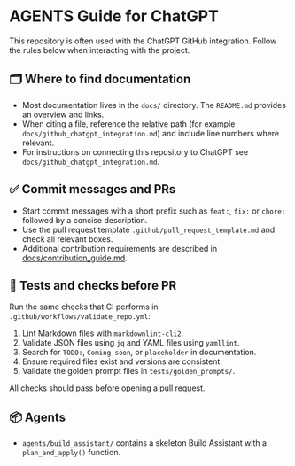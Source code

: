 # AGENTS Guide for ChatGPT

This repository is often used with the ChatGPT GitHub integration. Follow the rules below when interacting with the project.

## 🗂 Where to find documentation
- Most documentation lives in the `docs/` directory. The `README.md` provides an overview and links.
- When citing a file, reference the relative path (for example `docs/github_chatgpt_integration.md`) and include line numbers where relevant.
- For instructions on connecting this repository to ChatGPT see `docs/github_chatgpt_integration.md`.

## ✅ Commit messages and PRs
- Start commit messages with a short prefix such as `feat:`, `fix:` or `chore:` followed by a concise description.
- Use the pull request template `.github/pull_request_template.md` and check all relevant boxes.
- Additional contribution requirements are described in [docs/contribution_guide.md](docs/contribution_guide.md).

## 🧪 Tests and checks before PR
Run the same checks that CI performs in `.github/workflows/validate_repo.yml`:
1. Lint Markdown files with `markdownlint-cli2`.
2. Validate JSON files using `jq` and YAML files using `yamllint`.
3. Search for `TODO:`, `Coming soon`, or `placeholder` in documentation.
4. Ensure required files exist and versions are consistent.
5. Validate the golden prompt files in `tests/golden_prompts/`.

All checks should pass before opening a pull request.

## 📦 Agents

- `agents/build_assistant/` contains a skeleton Build Assistant with a
  `plan_and_apply()` function.
